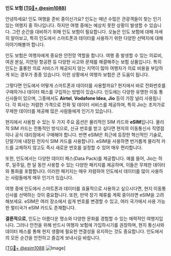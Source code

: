 **인도 보험 [[TG💪+ @esim1088](https://t.me/s/esim1088)]**

안녕하세요! 인도 여행을 준비 중이신가요? 인도는 매년 수많은 관광객들이 찾는 인기 있는 여행지 중 하나입니다. 하지만 여행 중에는 예상치 못한 상황이 발생할 수 있습니다. 그런 순간을 대비하기 위해 인도 보험이 필요합니다. 오늘은 인도 보험에 대해 자세히 알아보고, 특히 인도에서 스마트폰과 데이터를 사용하기 위한 다양한 선택지에 대해 이야기해볼까 합니다.

인도 보험은 여행자에게 중요한 안전망 역할을 합니다. 여행 중 발생할 수 있는 의료비, 여권 분실, 지연된 항공편 등 다양한 사고와 문제를 해결해주는 보험 상품입니다. 특히 인도는 훌륭한 의료 서비스가 제공되지 않는 지역이 많아 여행자가 의료 비용을 부담하게 되는 경우가 종종 있습니다. 이런 상황에서 여행자 보험은 큰 도움이 됩니다.

그렇다면 인도에서 어떻게 스마트폰과 데이터를 사용할까요? 현지에서 바로 전화번호를 구매하거나 데이터 패스를 구입하는 방법이 있습니다. 인도에는 다양한 유명한 이동 통신사들이 있으며, 그중에서도 **Airtel**, **Vodafone Idea**, **Jio** 등이 가장 널리 사용됩니다. 각 회사는 저렴한 가격으로 전화 및 데이터 서비스를 제공하며, 특히 Jio는 초저가로 무제한 데이터를 제공해 많은 사람들에게 인기가 있습니다.

현지에서 사용할 수 있는 두 가지 주요 옵션은 물리적인 SIM 카드와 **eSIM**입니다. 물리적 SIM 카드는 전통적인 방식으로, 신규 번호를 받고 싶다면 현지의 이동통신사 직영점이나 공식 대리점에서 구매해야 합니다. 반면 eSIM은 최근에 등장한 혁신적인 기술로, 단말기에 내장된 전자식 SIM 카드를 사용합니다. eSIM을 사용하면 번거롭게 물리적 카드를 교체하지 않고도 즉시 새로운 번호를 설정할 수 있어 매우 편리합니다.

또한, 인도에서는 다양한 데이터 패스(Data Pack)를 제공합니다. 예를 들어, Jio는 하루, 일주일, 한 달 동안 사용할 수 있는 다양한 패키지를 제공하며, 이들은 무제한 데이터와 통화를 포함합니다. 이러한 패키지는 매우 저렴하여 인도에서 데이터를 많이 사용하는 사람들에게 매우 인기가 있습니다.

여행 중에 인도에서 스마트폰과 데이터를 효율적으로 사용하고 싶으시다면, 현지 이동통신사를 선택하는 것이 중요합니다. 또한, 만약 장기 체류를 계획 중이라면 eSIM을 고려해보세요. eSIM은 여러 장소에서 쉽게 번호를 변경할 수 있고, 여러 국가에서 사용 가능한 멀티국가 eSIM 카드도 존재합니다.

**결론적으로**, 인도는 아름다운 명소와 다양한 문화를 경험할 수 있는 매력적인 여행지입니다. 그러나 안전을 위해 반드시 여행자 보험에 가입하시기를 권장하며, 현지 통신사와 데이터 패스를 통해 현지 생활에 필요한 연결성을 유지하는 것도 중요합니다. 인도에서의 모든 순간을 안전하고 즐겁게 보내시길 바랍니다.

[[TG💪+ @esim1088](https://t.me/s/esim1088) ![Image](https://i.postimg.cc/Y0z9fWf4/image.png)]